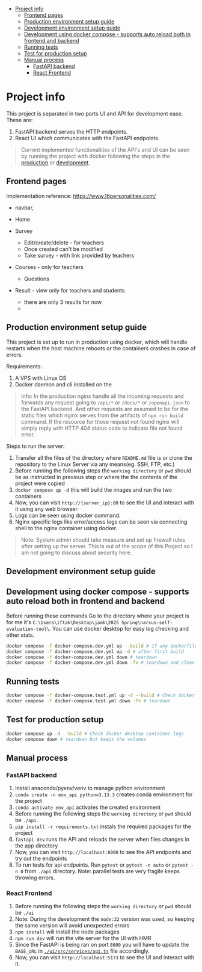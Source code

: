 - [Project info](#project-info)
  - [Frontend pages](#frontend-pages)
  - [Production environment setup guide](#production-environment-setup-guide)
  - [Development environment setup guide](#development-environment-setup-guide)
  - [Development using docker compose - supports auto reload both in frontend and backend](#development-using-docker-compose---supports-auto-reload-both-in-frontend-and-backend)
  - [Running tests](#running-tests)
  - [Test for production setup](#test-for-production-setup)
  - [Manual process](#manual-process)
    - [FastAPI backend](#fastapi-backend)
    - [React Frontend](#react-frontend)


# Project info

This project is separated in two parts UI and API for development ease. These are:
1. FastAPI backend serves the HTTP endpoints.
2. React UI which communicates with the FastAPI endpoints.

> Current implemented functionalities of the API's and UI can be seen by running the project with docker following the steps in the [production](#production-environment-setup-guide) or [development](#development-environment-setup-guide).




## Frontend pages
Implementation reference: https://www.16personalities.com/
- navbar, 

- Home
- Survey
  - Edit/create/delete - for teachers
  - Once created can't be modified
  - Take survey - with link provided by teachers

- Courses - only for teachers
  - Questions

- Result - view only for teachers and students
  - there are only 3 results for now
  - 


## Production environment setup guide
This project is set up to run in production using docker, which will handle restarts when the host machine reboots or the containers crashes in case of errors.

Requirements:
1. A VPS with Linux OS
2. Docker daemon and cli installed on the

> Info: In the production nginx handle all the incoming requests and forwards any request going to `/api/*` or `/docs/*` or `/openapi.json` to the FastAPI backend. And other requests are assumed to be for the static files which nginx serves from the artifacts of `npm run build` command. If the resource for those request not found nginx will simply reply with HTTP 404 status code to indicate file not found error.

Steps to run the server:
1. Transfer all the files of the directory where `README.md` file is or clone the repository to the Linux Server via any means(eg. SSH, FTP, etc.)
2. Before running the following steps the `working directory` or `pwd` should be as instructed in previous step or where the the contents of the project were copied
3. `docker compose up -d` this will build the images and run the two containers
4. Now, you can visit `http://{server_ip}:80` to see the UI and interact with it using any web browser.
5. Logs can be seen using docker command.
6. Nginx specific logs like error/access logs can be seen via connecting shell to the nginx container using docker.


> Note: System admin should take measure and set up firewall rules after setting up the server. This is out of the scope of this Project so I am not going to discuss about security here.


## Development environment setup guide

## Development using docker compose - supports auto reload both in frontend and backend
Before running these commands Go to the directory where your project is for me it's `C:\Users\iftak\Desktop\jamk\2025 Spring\narsus-self-evaluation-tool\`. You can use docker desktop for easy log checking and other stats.

```bash
docker compose -f docker-compose.dev.yml up --build # If any dockerfile is changed and required for the first time
docker compose -f docker-compose.dev.yml up -d # after first build
docker compose -f docker-compose.dev.yml down # teardown
docker compose -f docker-compose.dev.yml down -fv # teardown and clean up volumes
```

## Running tests
```bash
docker compose -f docker-compose.test.yml up -d --build # Check docker desktop container logs
docker compose -f docker-compose.test.yml down -fv # teardown
```

## Test for production setup
```bash
docker compose up -d --build # Check docker desktop container logs
docker compose down # teardown but keeps the volumes
```


## Manual process

### FastAPI backend

1. Install anaconda/pyenv/venv to manage python environment
3. `conda create -n env_api python=3.13.3` creates conda environment for the project
4. `conda activate env_api` activates the created environment
5. Before running the following steps the `working directory` or `pwd` should be `./api`.
6. `pip install -r requirements.txt` instals the required packages for the project
7. `fastapi dev` runs the API and reloads the server when files changes in the app directory
8. Now, you can visit `http://localhost:8000` to see the API endpoints and try out the endpoints
9. To run tests for api endpoints. Run `pytest` or `pytest -n auto` or `pytest -n 0` from `./api` directory. Note: parallel tests are very fragile keeps throwing errors.

### React Frontend

1. Before running the following steps the `working directory` or `pwd` should be `./ui`
2. Note: During the development the `node:22` version was used, so keeping the same version will avoid unexpected errors
3. `npm install` will install the node packages
4. `npm run dev` will run the vite server for the UI with HMR
5. Since the FastAPI is being ran on port `8000` you will have to update the `BASE_URL` in [`./ui/src/services/api.ts`](./ui/src/services/api.ts#L6) file accordingly.
6. Now, you can visit `http://localhost:5173` to see the UI and interact with it.
